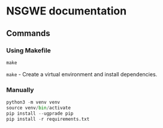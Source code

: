 # NSGWE documentation

## Commands

### Using Makefile

```python
make
```

`make` - Create a virtual environment and install dependencies.

### Manually

```python
python3 -m venv venv
source venv/bin/activate
pip install --ugprade pip
pip install -r requirements.txt
```
